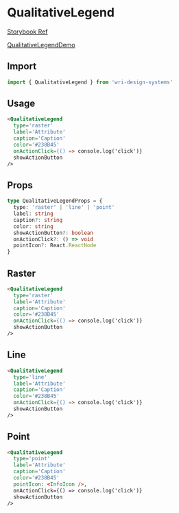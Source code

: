# QualitativeLegend

[Storybook Ref](https://wri.github.io/wri-design-systems/?path=/docs/legend-qualitative--docs)

[QualitativeLegendDemo](https://github.com/wri/wri-design-systems/blob/main/src/components/Legend/QualitativeLegendDemo.tsx)

## Import

```js
import { QualitativeLegend } from 'wri-design-systems'
```

## Usage

```html
<QualitativeLegend
  type='raster'
  label='Attribute'
  caption='Caption'
  color='#238B45'
  onActionClick={() => console.log('click')}
  showActionButton
/>
```

## Props

```ts
type QualitativeLegendProps = {
  type: 'raster' | 'line' | 'point'
  label: string
  caption?: string
  color: string
  showActionButton?: boolean
  onActionClick?: () => void
  pointIcon?: React.ReactNode
}
```

## Raster

```html
<QualitativeLegend
  type='raster'
  label='Attribute'
  caption='Caption'
  color='#238B45'
  onActionClick={() => console.log('click')}
  showActionButton
/>
```

## Line

```html
<QualitativeLegend
  type='line'
  label='Attribute'
  caption='Caption'
  color='#238B45'
  onActionClick={() => console.log('click')}
  showActionButton
/>
```

## Point

```html
<QualitativeLegend
  type='point'
  label='Attribute'
  caption='Caption'
  color='#238B45'
  pointIcon: <InfoIcon />,
  onActionClick={() => console.log('click')}
  showActionButton
/>
```
